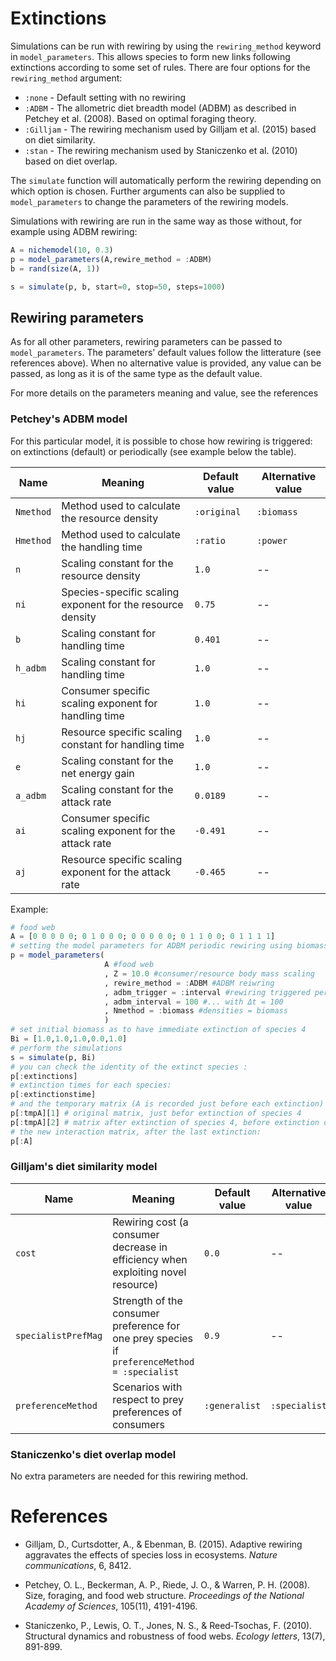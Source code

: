 # Extinctions

Simulations can be run with rewiring by using the `rewiring_method`
keyword in `model_parameters`.
This allows species to form new links following extinctions according to some
set of rules.
There are four options for the `rewiring_method` argument:

* `:none` - Default setting with no rewiring
* `:ADBM` - The allometric diet breadth model (ADBM) as described in Petchey et al. (2008). Based on optimal foraging theory.
* `:Gilljam` - The rewiring mechanism used by Gilljam et al. (2015) based on diet similarity.
* `:stan` - The rewiring mechanism used by Staniczenko et al. (2010) based on diet overlap.

The `simulate` function will automatically perform the rewiring depending on
which option is chosen. Further arguments can also be supplied to
`model_parameters` to change the parameters of the rewiring models.

Simulations with rewiring are run in the same way as those without, for example using ADBM rewiring:

```julia
A = nichemodel(10, 0.3)
p = model_parameters(A,rewire_method = :ADBM)
b = rand(size(A, 1))

s = simulate(p, b, start=0, stop=50, steps=1000)
```

## Rewiring parameters

As for all other parameters, rewiring parameters can be passed to `model_parameters`. The parameters' default values follow the litterature (see references above). When no alternative value is provided, any value can be passed, as long as it is of the same type as the default value.

For more details on the parameters meaning and value, see the references

### Petchey's ADBM model

For this particular model, it is possible to chose how rewiring is triggered: on extinctions (default) or periodically (see example below the table).

| Name      | Meaning                                                    | Default value | Alternative value |
| --------- | ---------------------------------------------------------- | ------------- | ----------------- |
| `Nmethod` | Method used to calculate the resource density              | `:original`   | `:biomass`        |
| `Hmethod` | Method used to calculate the handling time                 | `:ratio`      | `:power`          |
| `n`       | Scaling constant for the resource density                  | `1.0`         | --                |
| `ni`      | Species-specific scaling exponent for the resource density | `0.75`        | --                |
| `b`       | Scaling constant for handling time                         | `0.401`       | --                |
| `h_adbm`  | Scaling constant for handling time                         | `1.0`         | --                |
| `hi`      | Consumer specific scaling exponent for handling time       | `1.0`         | --                |
| `hj`      | Resource specific scaling constant for handling time       | `1.0`         | --                |
| `e`       | Scaling constant for the net energy gain                   | `1.0`         | --                |
| `a_adbm`  | Scaling constant for the attack rate                       | `0.0189`      | --                |
| `ai`      | Consumer specific scaling exponent for the attack rate     | `-0.491`      | --                |
| `aj`      | Resource specific scaling exponent for the attack rate     | `-0.465`      | --                |

Example:

```julia
# food web
A = [0 0 0 0 0; 0 1 0 0 0; 0 0 0 0 0; 0 1 1 0 0; 0 1 1 1 1]
# setting the model parameters for ADBM periodic rewiring using biomass to calculate resource densities
p = model_parameters(
                     A #food web
                     , Z = 10.0 #consumer/resource body mass scaling
                     , rewire_method = :ADBM #ADBM reiwring
                     , adbm_trigger = :interval #rewiring triggered periodically ...
                     , adbm_interval = 100 #... with Δt = 100
                     , Nmethod = :biomass #densities = biomass
                     )
# set initial biomass as to have immediate extinction of species 4
Bi = [1.0,1.0,1.0,0.0,1.0]
# perform the simulations
s = simulate(p, Bi)
# you can check the identity of the extinct species :
p[:extinctions]
# extinction times for each species:
p[:extinctionstime]
# and the temporary matrix (A is recorded just before each extinction)
p[:tmpA][1] # original matrix, just befor extinction of species 4
p[:tmpA][2] # matrix after extinction of species 4, before extinction of species 2
# the new interaction matrix, after the last extinction:
p[:A]
```

### Gilljam's diet similarity model

| Name                | Meaning                                                                                      | Default value | Alternative value |
| ------------------- | -------------------------------------------------------------------------------------------- | ------------- | ----------------- |
| `cost`              | Rewiring cost (a consumer decrease in efficiency when exploiting novel resource)             | `0.0`         | --                |
| `specialistPrefMag` | Strength of the consumer preference for one prey species if `preferenceMethod = :specialist` | `0.9`         | --                |
| `preferenceMethod`  | Scenarios with respect to prey preferences of consumers                                      | `:generalist` | `:specialist`     |

### Staniczenko's diet overlap model

No extra parameters are needed for this rewiring method.

# References

- Gilljam, D., Curtsdotter, A., & Ebenman, B. (2015). Adaptive rewiring aggravates the effects of species loss in ecosystems. *Nature communications*, 6, 8412.

- Petchey, O. L., Beckerman, A. P., Riede, J. O., & Warren, P. H. (2008). Size, foraging, and food web structure. *Proceedings of the National Academy of Sciences*, 105(11), 4191-4196.

- Staniczenko, P., Lewis, O. T., Jones, N. S., & Reed‐Tsochas, F. (2010). Structural dynamics and robustness of food webs. *Ecology letters*, 13(7), 891-899.
